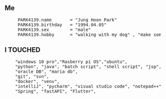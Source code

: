 ## Me
<pre>
     PARK4139.name       = "Jung Hoon Park" 
     PARK4139.birthday   = "1994.04.05"
     PARK4139.sex        = "male"  
     PARK4139.hobby      = "walking with my dog" , "make something "
</pre>
## I TOUCHED
<pre>
    "windows 10 pro","Rasberry pi OS","ubuntu", 
    "python", "java", "batch script", "shell script", "jsp", "dart",
    "oracle DB", "maria db",
    "git", "svn",
    "docker", "venv",
    "intelliJ", "pycharm", "visual studio code", "notepad++", "android studio", "DBeaver", 
    "Spring", "fastAPI", "Flutter",        
</pre>
[//]: # (로고이미지 적용예정)
